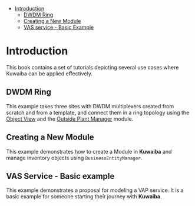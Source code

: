 - [Introduction](#introduction)
  - [DWDM Ring](#dwdm-ring)
  - [Creating a New Module](#creating-a-new-module)
  - [VAS service - Basic Example](#vas-service-basic-example)

# Introduction
This book contains a set of tutorials depicting several use cases where Kuwaiba can be applied effectively.

## DWDM Ring
This example takes three sites with DWDM multiplexers created from scratch and from a template, and connect them in a ring topology using the [Object View](https://kuwaiba.org/docs/manuals/user/navman/index.html#object-view) and the [Outside Plant Manager](https://kuwaiba.org/docs/manuals/user/physical/ospman/index.html) module.

## Creating a New Module
This example demonstrates how to create a Module in **Kuwaiba** and manage inventory objects using `BusinessEntityManager`.

## VAS Service - Basic example
This example demonstrates a proposal for modeling a VAP service. It is a basic example for someone starting their journey with **Kuwaiba**.
